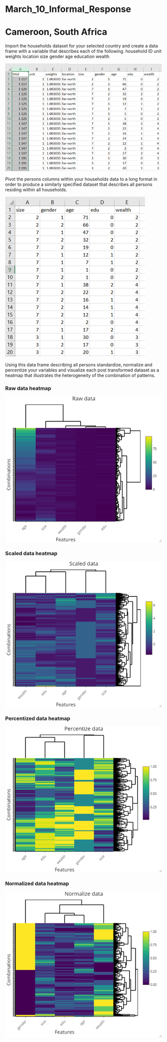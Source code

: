 # March_10_Informal_Response
# Cameroon, South Africa

Import the households dataset for your selected country and create a data frame with a variable that describes each of the following.
household ID
unit
weights
location
size
gender
age
education
wealth

![cameroon_processed](cameroon_processed1.PNG)

Pivot the persons columns within your households data to a long format in order to produce a similarly specified dataset that describes all persons residing within all households.

![cameroon_5_feats](cameroon_5_feats.PNG)



Using this data frame describing all persons standardize, normalize and percentize your variables and visualize each post transformed dataset as a heatmap that illustrates the heterogeneity of the combination of patterns.


### Raw data heatmap

![raw](raw.png)



### Scaled data heatmap
![scaled](scaled.png)


### Percentized data heatmap
![percentize](percentize.png)


### Normalized data heatmap
![normalize](normalize.png)

